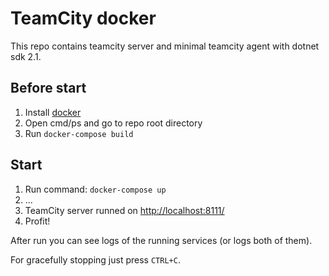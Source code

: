 # TeamCity docker

This repo contains teamcity server and minimal teamcity agent with dotnet sdk 2.1.

## Before start

1. Install [docker](https://docker.com)
2. Open cmd/ps and go to repo root directory
3. Run `docker-compose build`

## Start

1. Run command: `docker-compose up`
1. ...
1. TeamCity server runned on [http://localhost:8111/](http://localhost:8111/)
1. Profit!

After run you can see logs of the running services (or logs both of them).

For gracefully stopping just press `CTRL+C`.
